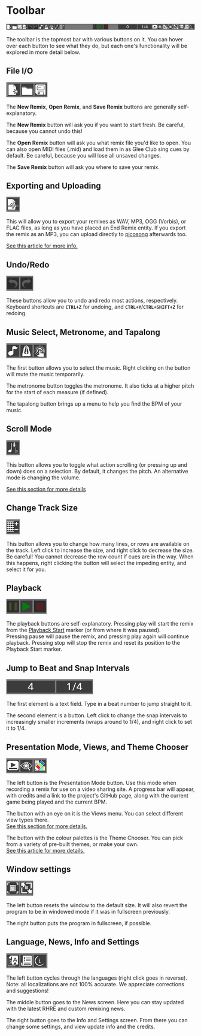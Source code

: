 # Toolbar

![Entire toolbar](readme/toolbar/entire.png)

The toolbar is the topmost bar with various buttons on it.
You can hover over each button to see what they do, but each one's
functionality will be explored in more detail below.

## File I/O
![File I/O buttons](readme/toolbar/fileio.png)

The **New Remix**, **Open Remix**, and **Save Remix** buttons are
generally self-explanatory.

The **New Remix** button will ask you
if you want to start fresh. Be careful, because you cannot undo this!

The **Open Remix** button will ask you what remix file you'd like to open.
You can also open MIDI files (.mid) and load them in as Glee Club
sing cues by default. Be careful, because you will lose all unsaved changes.

The **Save Remix** button will ask you where to save your remix.

## Exporting and Uploading
![Export/Upload button](readme/toolbar/export.png)

This will allow you to export your remixes as WAV, MP3, OGG (Vorbis), or FLAC
files, as long as you have placed an End Remix entity.
If you export the remix as an MP3, you can upload directly
to [picosong](http://picosong.com) afterwards too.

[See this article for more info.](Exporting)

## Undo/Redo
![Undo and redo buttons](readme/toolbar/undoredo.png)

These buttons allow you to undo and redo most actions, respectively.
Keyboard shortcuts are **`CTRL+Z`** for undoing, and **`CTRL+Y`**/**`CTRL+SHIFT+Z`** for redoing.

## Music Select, Metronome, and Tapalong
![Music Select, Metronome, and Tapalong](readme/toolbar/tapalong.png)

The first button allows you to select the music. Right clicking on the
button will mute the music temporarily.

The metronome button toggles the metronome. It also ticks at a higher pitch
for the start of each measure (if defined).

The tapalong button brings up a menu to help you find the BPM of your
music.

## Scroll Mode
![Scroll mode](readme/toolbar/scrollmode.png)

This button allows you to toggle what action scrolling (or pressing up and down)
does on a selection. By default, it changes the pitch. An alternative mode
is changing the volume.

[See this section for more details](Readme#scroll-mode)

## Change Track Size
![Change track size](readme/toolbar/changetrack.png)

This button allows you to change how many lines, or rows are available
on the track. Left click to increase the size, and right click to decrease
the size. Be careful! You cannot decrease the row count if cues are
in the way. When this happens, right clicking the button will select the
impeding entity, and select it for you.

## Playback
![Playback buttons](readme/toolbar/playback.png)

The playback buttons are self-explanatory.
Pressing play will start the remix from the [Playback Start](README#playback-start)
marker (or from where it was paused). <br>
Pressing pause will pause the remix, and pressing play again will continue playback.
Pressing stop will stop the remix and reset its position to the Playback Start marker.

## Jump to Beat and Snap Intervals
![Left: Jump to Beat field | Right: Snap Intervals](readme/toolbar/jumpto.png)

The first element is a text field. Type in a beat number to jump straight to it.

The second element is a button. Left click to change the snap intervals to increasingly
smaller increments (wraps around to 1/4), and right click to set it to 1/4.

## Presentation Mode, Views, and Theme Chooser
![Left: Presentation Mode | Middle: Views | Right: Theme Chooser](readme/toolbar/views.png)

The left button is the Presentation Mode button. Use this mode when
recording a remix for use on a video sharing site.
A progress bar will appear, with credits and a link to the project's
GitHub page, along with the current game being played and the current BPM.

The button with an eye on it is the Views menu. You can select different view types there.
<br>[See this section for more details.](README#views)

The button with the colour palettes is the Theme Chooser. You can pick
from a variety of pre-built themes, or make your own.
<br>[See this article for more details.](Themes)

## Window settings
![Left: Reset Window | Right: Fullscreen](readme/toolbar/window.png)

The left button resets the window to the default size. It will also
revert the program to be in windowed mode if it was in fullscreen previously.

The right button puts the program in fullscreen, if possible.

## Language, News, Info and Settings
![Left: Language | Middle: News | Right: Info and Settings](readme/toolbar/info.png)

The left button cycles through the languages (right click goes in reverse).
Note: all localizations are not 100% accurate. We appreciate corrections
and suggestions!

The middle button goes to the News screen. Here you can stay updated with
the latest RHRE and custom remixing news.

The right button goes to the Info and Settings screen. From there you can change
some settings, and view update info and the credits.
